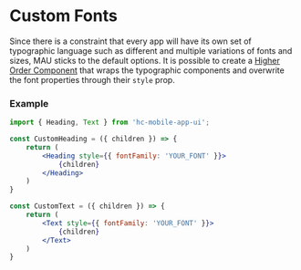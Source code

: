 # Custom Fonts

Since there is a constraint that every app will have its own set of typographic language such as different and multiple variations of fonts and sizes, MAU sticks to the default options. It is possible to create a [Higher Order Component](https://reactjs.org/docs/higher-order-components.html) that wraps the typographic components and overwrite the font properties through their `style` prop.

### Example

```jsx
import { Heading, Text } from 'hc-mobile-app-ui';

const CustomHeading = ({ children }) => {
    return (
        <Heading style={{ fontFamily: 'YOUR_FONT' }}>
            {children}
        </Heading>
    )
}

const CustomText = ({ children }) => {
    return (
        <Text style={{ fontFamily: 'YOUR_FONT' }}>
            {children}
        </Text>
    )
}
```
